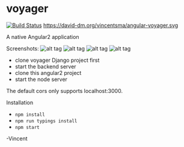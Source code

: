 # voyager
[![Build Status](https://travis-ci.org/vincentsma/angular-voyager.svg?branch=master)](https://travis-ci.org/vincentsma/angular2-voyager)
https://david-dm.org/vincentsma/angular-voyager.svg

A native Angular2 application

Screenshots:
![alt tag](https://raw.githubusercontent.com/vincentsma/angular2-voyager/master/screenshots/threaddetail1.jpeg)
![alt tag](https://raw.githubusercontent.com/vincentsma/angular2-voyager/master/screenshots/threaddetail2.jpeg)
![alt tag](https://raw.githubusercontent.com/vincentsma/angular2-voyager/master/screenshots/threads.jpeg)
![alt tag](https://raw.githubusercontent.com/vincentsma/angular2-voyager/master/screenshots/edit.jpeg)

- clone voyager Django project first
- start the backend server
- clone this angular2 project
- start the node server

The default cors only supports localhost:3000.


Installation
- `npm install`
- `npm run typings install`
- `npm start`

-Vincent
